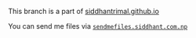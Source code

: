 This branch is a part of [siddhantrimal.github.io](https://github.com/siddhantrimal/siddhantrimal.github.io)

You can send me files via [`sendmefiles.siddhant.com.np`](https://sendmefiles.siddhant.com.np)
